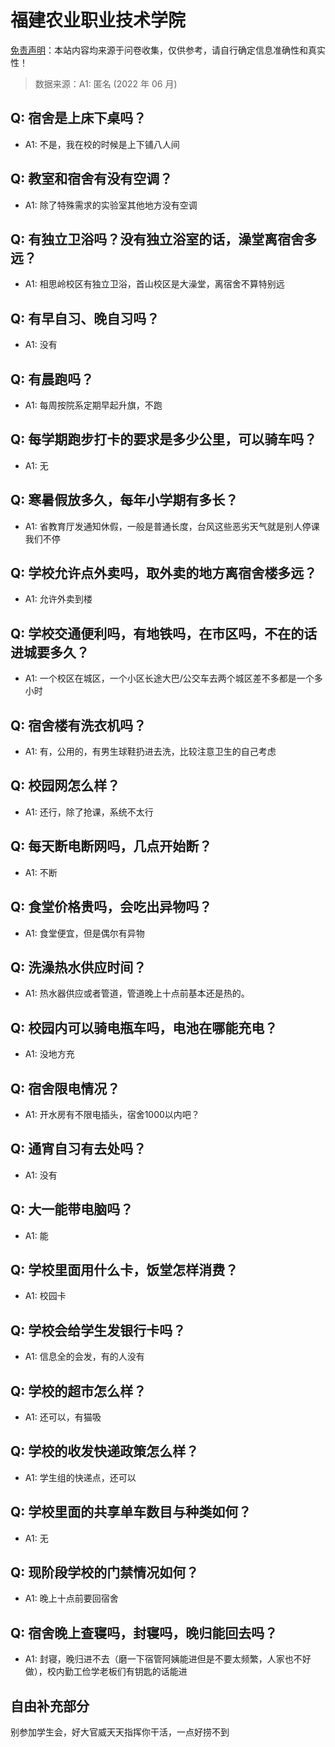 # 福建农业职业技术学院

[免责声明](https://colleges.chat/#_3)：本站内容均来源于问卷收集，仅供参考，请自行确定信息准确性和真实性！

> 数据来源：A1: 匿名 (2022 年 06 月)

## Q: 宿舍是上床下桌吗？

- A1: 不是，我在校的时候是上下铺八人间

## Q: 教室和宿舍有没有空调？

- A1: 除了特殊需求的实验室其他地方没有空调

## Q: 有独立卫浴吗？没有独立浴室的话，澡堂离宿舍多远？

- A1: 相思岭校区有独立卫浴，首山校区是大澡堂，离宿舍不算特别远

## Q: 有早自习、晚自习吗？

- A1: 没有

## Q: 有晨跑吗？

- A1: 每周按院系定期早起升旗，不跑

## Q: 每学期跑步打卡的要求是多少公里，可以骑车吗？

- A1: 无

## Q: 寒暑假放多久，每年小学期有多长？

- A1: 省教育厅发通知休假，一般是普通长度，台风这些恶劣天气就是别人停课我们不停

## Q: 学校允许点外卖吗，取外卖的地方离宿舍楼多远？

- A1: 允许外卖到楼

## Q: 学校交通便利吗，有地铁吗，在市区吗，不在的话进城要多久？

- A1: 一个校区在城区，一个小区长途大巴/公交车去两个城区差不多都是一个多小时

## Q: 宿舍楼有洗衣机吗？

- A1: 有，公用的，有男生球鞋扔进去洗，比较注意卫生的自己考虑

## Q: 校园网怎么样？

- A1: 还行，除了抢课，系统不太行

## Q: 每天断电断网吗，几点开始断？

- A1: 不断

## Q: 食堂价格贵吗，会吃出异物吗？

- A1: 食堂便宜，但是偶尔有异物

## Q: 洗澡热水供应时间？

- A1: 热水器供应或者管道，管道晚上十点前基本还是热的。

## Q: 校园内可以骑电瓶车吗，电池在哪能充电？

- A1: 没地方充

## Q: 宿舍限电情况？

- A1: 开水房有不限电插头，宿舍1000以内吧？

## Q: 通宵自习有去处吗？

- A1: 没有

## Q: 大一能带电脑吗？

- A1: 能

## Q: 学校里面用什么卡，饭堂怎样消费？

- A1: 校园卡

## Q: 学校会给学生发银行卡吗？

- A1: 信息全的会发，有的人没有

## Q: 学校的超市怎么样？

- A1: 还可以，有猫吸

## Q: 学校的收发快递政策怎么样？

- A1: 学生组的快递点，还可以

## Q: 学校里面的共享单车数目与种类如何？

- A1: 无

## Q: 现阶段学校的门禁情况如何？

- A1: 晚上十点前要回宿舍

## Q: 宿舍晚上查寝吗，封寝吗，晚归能回去吗？

- A1: 封寝，晚归进不去（磨一下宿管阿姨能进但是不要太频繁，人家也不好做），校内勤工俭学老板们有钥匙的话能进

## 自由补充部分

别参加学生会，好大官威天天指挥你干活，一点好捞不到